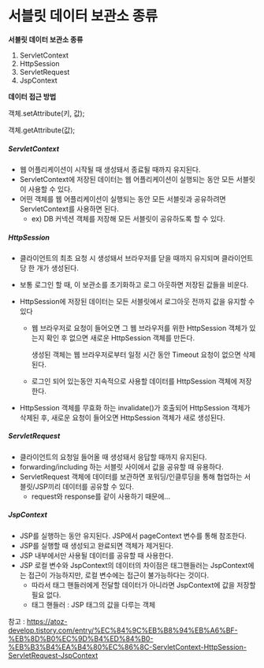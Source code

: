 # 서블릿 데이터 보관소 종류

**서블릿 데이터 보관소 종류**

1. ServletContext
2. HttpSession
3. ServletRequest
4. JspContext



**데이터 접근 방법**

객체.setAttribute(키, 값);

객체.getAttribute(값);



##### ServletContext

- 웹 어플리케이션이 시작될 때 생성돼서 종료될 때까지 유지된다.
- ServletContext에 저장된 데이터는 웹 어플리케이션이 실행되는 동안 모든 서블릿이 사용할 수 있다.
- 어떤 객체를 웹 어플리케이션이 실행되는 동안 모든 서블릿과 공유하려면 ServletContext를 사용하면 된다.
  - ex) DB 커넥션 객체를 저장해 모든 서블릿이 공유하도록 할 수 있다.



##### HttpSession

- 클라이언트의 최초 요청 시 생성돼서 브라우저를 닫을 때까지 유지되며 클라이언트 당 한 개가 생성된다. 

- 보통 로그인 할 때, 이 보관소를 초기화하고 로그 아웃하면 저장된 값들을 비운다.

- HttpSession에 저장된 데이터는 모든 서블릿에서 로그아웃 전까지 값을 유지할 수 있다

  - 웹 브라우저로 요청이 들어오면 그 웹 브라우저를 위한 HttpSession 객체가 있는지 확인 후 없으면 새로운 HttpSession 객체를 만든다. 

    생성된 객체는 웹 브라우저로부터 일정 시간 동안 Timeout 요청이 없으면 삭제된다.

  - 로그인 되어 있는동안 지속적으로 사용할 데이터를 HttpSession 객체에 저장한다.

- HttpSession 객체를 무효화 하는 invalidate()가 호출되어 HttpSession 객체가 삭제된 후, 새로운 요청이 들어오면 HttpSession 객체가 새로 생성된다.



##### ServletRequest

- 클라이언트의 요청일 들어올 때 생성돼서 응답할 때까지 유지된다.
- forwarding/including 하는 서블릿 사이에서 값을 공유할 때 유용하다.
- ServletRequest 객체에 데이터를 보관하면 포워딩/인클루딩을 통해 협업하는 서블릿/JSP끼리 데이터를 공유할 수 있다.
  - request와 response를 같이 사용하기 때문에...



##### JspContext

- JSP를 실행하는 동안 유지된다. JSP에서 pageContext 변수를 통해 참조한다.
- JSP를 실행할 때 생성되고 완료되면 객체가 제거된다.
- JSP 내부에서만 사용될 데이터를 공유할 때 사용한다.
- JSP 로컬 변수와 JspContext의 데이터의 차이점은 태그핸들러는 JspContext에는 접근이 가능하지만, 로컬 변수에는 접근이 불가능하다는 것이다.
  - 따라서 태그 핸들러에게 전달할 데이터가 아니라면 JspContext에 값을 저장할 필요 없다.
  - 태그 핸들러 : JSP 태그의 값을 다루는 객체





참고 : https://atoz-develop.tistory.com/entry/%EC%84%9C%EB%B8%94%EB%A6%BF-%EB%8D%B0%EC%9D%B4%ED%84%B0-%EB%B3%B4%EA%B4%80%EC%86%8C-ServletContext-HttpSession-ServletRequest-JspContext